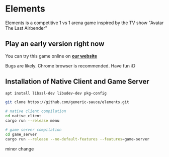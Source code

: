 # Elements
Elements is a competitive 1 vs 1 arena game inspired by the TV show "Avatar The Last Airbender"

## Play an early version right now
You can try this game online on [**our website**](https://generic-sauce.de)

Bugs are likely. Chrome browser is recommended. Have fun :D

## Installation of Native Client and Game Server
```bash
apt install libssl-dev libudev-dev pkg-config

git clone https://github.com/generic-sauce/elements.git

# native client compilation
cd native_client
cargo run --release menu

# game server compilation
cd game_server
cargo run --release --no-default-features --features=game-server
```
minor change

